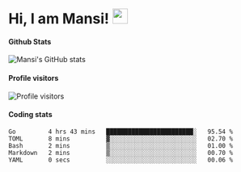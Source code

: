 # Hi, I am Mansi! <img src="https://user-images.githubusercontent.com/1303154/88677602-1635ba80-d120-11ea-84d8-d263ba5fc3c0.gif" width="30px">

#### Github Stats

![Mansi's GitHub stats](https://github-readme-stats.vercel.app/api?username=mansikulkarni96&theme=tokyonight&count_private=true&show_icons=true&hide=contribs)

#### Profile visitors

![Profile visitors](https://visitor-badge.glitch.me/badge?page_id=page.id&left_color=grey&right_color=blue)

#### Coding stats

<!--START_SECTION:waka-->

```text
Go         4 hrs 43 mins   ████████████████████████░   95.54 %
TOML       8 mins          ▓░░░░░░░░░░░░░░░░░░░░░░░░   02.70 %
Bash       2 mins          ▒░░░░░░░░░░░░░░░░░░░░░░░░   01.00 %
Markdown   2 mins          ▒░░░░░░░░░░░░░░░░░░░░░░░░   00.70 %
YAML       0 secs          ░░░░░░░░░░░░░░░░░░░░░░░░░   00.06 %
```

<!--END_SECTION:waka-->
